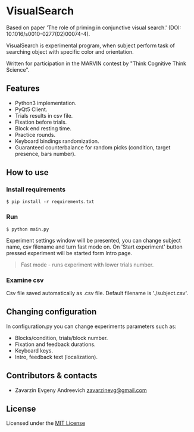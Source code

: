 # VisualSearch
Based on paper 'The role of priming in conjunctive visual search.' (DOI: 10.1016/s0010-0277(02)00074-4).

VisualSearch is experimental program, when subject perform task of searching object with specific color and orientation.

Written for participation in the MARVIN contest by "Think Cognitive Think Science".

## Features
* Python3 implementation.
* PyQt5 Client.
* Trials results in csv file.
* Fixation before trials.
* Block end resting time.
* Practice rounds.
* Keyboard bindings randomization.
* Guaranteed counterbalance for random picks (condition, target presence, bars number).

## How to use
### Install requirements
`$ pip install -r requirements.txt`
### Run
`$ python main.py`

Experiment settings window will be presented, you can change subject name, csv filename and turn fast mode on. 
On 'Start experiment' button pressed experiment will be started form Intro page.
> Fast mode - runs experiment with lower trials number.
### Examine csv
Csv file saved automatically as .csv file. Default filename is './subject.csv'.

## Changing configuration
In configuration.py you can change experiments parameters such as:
* Blocks/condition, trials/block number.
* Fixation and feedback durations.
* Keyboard keys.
* Intro, feedback text (localization).

## Contributors & contacts
* Zavarzin Evgeny Andreevich <zavarzinevg@gmail.com>

## License
Licensed under the [MIT License](LICENSE)

